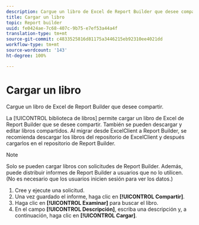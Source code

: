 ```yaml
---
description: Cargue un libro de Excel de Report Builder que desee compartir.
title: Cargar un libro
topic: Report builder
uuid: fe0424ae-7c68-407c-9b75-e7ef53a44a4f
translation-type: tm+mt
source-git-commit: c4833525816d81175a3446215eb92310ee4021dd
workflow-type: tm+mt
source-wordcount: '143'
ht-degree: 100%

---
```



# Cargar un libro

Cargue un libro de Excel de Report Builder que desee compartir.

La [!UICONTROL biblioteca de libros] permite cargar un libro de Excel de Report Builder que se desee compartir. También se pueden descargar y editar libros compartidos. Al migrar desde ExcelClient a Report Builder, se recomienda descargar los libros del repositorio de ExcelClient y después cargarlos en el repositorio de Report Builder.

>[!NOTE]
>
>Solo se pueden cargar libros con solicitudes de Report Builder. Además, puede distribuir informes de Report Builder a usuarios que no lo utilicen. (No es necesario que los usuarios inicien sesión para ver los datos.)

1. Cree y ejecute una solicitud.
1. Una vez guardado el informe, haga clic en **[!UICONTROL Compartir]**.
1. Haga clic en **[!UICONTROL Examinar]** para buscar el libro.
1. En el campo **[!UICONTROL Descripción]**, escriba una descripción y, a continuación, haga clic en **[!UICONTROL Cargar]**.
